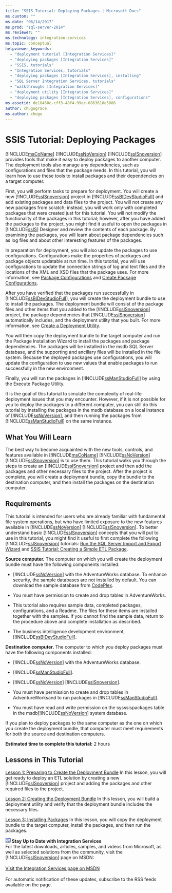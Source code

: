 ```yaml
---
title: "SSIS Tutorial: Deploying Packages | Microsoft Docs"
ms.custom: ""
ms.date: "06/14/2017"
ms.prod: "sql-server-2014"
ms.reviewer: ""
ms.technology: integration-services
ms.topic: conceptual
helpviewer_keywords: 
  - "deployment tutorial [Integration Services]"
  - "deploying packages [Integration Services]"
  - "SSIS, tutorials"
  - "Integration Services, tutorials"
  - "deploying packages [Integration Services], installing"
  - "SQL Server Integration Services, tutorials"
  - "walkthroughs [Integration Services]"
  - "deployment utility [Integration Services]"
  - "deploying packages [Integration Services], configurations"
ms.assetid: de18468c-cff3-48f4-99ec-6863610e5886
author: chugugrace
ms.author: chugu
---
```

# SSIS Tutorial: Deploying Packages
  [!INCLUDE[msCoName](../includes/msconame-md.md)] [!INCLUDE[ssNoVersion](../includes/ssnoversion-md.md)] [!INCLUDE[ssISnoversion](../includes/ssisnoversion-md.md)] provides tools that make it easy to deploy packages to another computer. The deployment tools also manage any dependencies, such as configurations and files that the package needs. In this tutorial, you will learn how to use these tools to install packages and their dependencies on a target computer.

 First, you will perform tasks to prepare for deployment. You will create a new [!INCLUDE[ssISnoversion](../includes/ssisnoversion-md.md)] project in [!INCLUDE[ssBIDevStudioFull](../includes/ssbidevstudiofull-md.md)] and add existing packages and data files to the project. You will not create any new packages from scratch; instead, you will work only with completed packages that were created just for this tutorial. You will not modify the functionality of the packages in this tutorial; however, after you have added the packages to the project, you might find it useful to open the packages in [!INCLUDE[ssIS](../includes/ssis-md.md)] Designer and review the contents of each package. By examining the packages, you will learn about package dependencies such as log files and about other interesting features of the packages.

 In preparation for deployment, you will also update the packages to use configurations. Configurations make the properties of packages and package objects updatable at run time. In this tutorial, you will use configurations to update the connection strings of log and text files and the locations of the XML and XSD files that the package uses. For more information, see [Package Configurations](../../2014/integration-services/package-configurations.md) and [Create Package Configurations](../../2014/integration-services/create-package-configurations.md).

 After you have verified that the packages run successfully in [!INCLUDE[ssBIDevStudioFull](../includes/ssbidevstudiofull-md.md)], you will create the deployment bundle to use to install the packages. The deployment bundle will consist of the package files and other items that you added to the [!INCLUDE[ssISnoversion](../includes/ssisnoversion-md.md)] project, the package dependencies that [!INCLUDE[ssISnoversion](../includes/ssisnoversion-md.md)] automatically includes, and the deployment utility that you built. For more information, see [Create a Deployment Utility](../../2014/integration-services/create-a-deployment-utility.md).

 You will then copy the deployment bundle to the target computer and run the Package Installation Wizard to install the packages and package dependencies. The packages will be installed in the msdb SQL Server database, and the supporting and ancillary files will be installed in the file system. Because the deployed packages use configurations, you will update the configuration to use new values that enable packages to run successfully in the new environment.

 Finally, you will run the packages in [!INCLUDE[ssManStudioFull](../includes/ssmanstudiofull-md.md)] by using the Execute Package Utility.

 It is the goal of this tutorial to simulate the complexity of real-life deployment issues that you may encounter. However, if it is not possible for you to deploy the packages to a different computer, you can still do this tutorial by installing the packages in the msdb database on a local instance of [!INCLUDE[ssNoVersion](../includes/ssnoversion-md.md)], and then running the packages from [!INCLUDE[ssManStudioFull](../includes/ssmanstudiofull-md.md)] on the same instance.

## What You Will Learn
 The best way to become acquainted with the new tools, controls, and features available in [!INCLUDE[msCoName](../includes/msconame-md.md)] [!INCLUDE[ssNoVersion](../includes/ssnoversion-md.md)] [!INCLUDE[ssISnoversion](../includes/ssisnoversion-md.md)] is to use them. This tutorial walks you through the steps to create an [!INCLUDE[ssISnoversion](../includes/ssisnoversion-md.md)] project and then add the packages and other necessary files to the project. After the project is complete, you will create a deployment bundle, copy the bundle to the destination computer, and then install the packages on the destination computer.

## Requirements
 This tutorial is intended for users who are already familiar with fundamental file system operations, but who have limited exposure to the new features available in [!INCLUDE[ssNoVersion](../includes/ssnoversion-md.md)] [!INCLUDE[ssISnoversion](../includes/ssisnoversion-md.md)]. To better understand basic [!INCLUDE[ssISnoversion](../includes/ssisnoversion-md.md)] concepts that you will put to use in this tutorial, you might find it useful to first complete the following [!INCLUDE[ssISnoversion](../includes/ssisnoversion-md.md)] tutorials: [Run the SQL Server Import and Export Wizard](import-export-data/start-the-sql-server-import-and-export-wizard.md) and [SSIS Tutorial: Creating a Simple ETL Package](../integration-services/ssis-how-to-create-an-etl-package.md).

 **Source computer.** The computer on which you will create the deployment bundle must have the following components installed:

-   [!INCLUDE[ssNoVersion](../includes/ssnoversion-md.md)] with the AdventureWorks database. To enhance security, the sample databases are not installed by default. You can download the sample database from [CodePlex](https://msftdbprodsamples.codeplex.com/releases/view/125550).

-   You must have permission to create and drop tables in AdventureWorks.

-   This tutorial also requires sample data, completed packages, configurations, and a Readme. The files for these items are installed together with the samples. If you cannot find the sample data, return to the procedure above and complete installation as described.

-   The business intelligence development environment, [!INCLUDE[ssBIDevStudioFull](../includes/ssbidevstudiofull-md.md)].

 **Destination computer.** The computer to which you deploy packages must have the following components installed:

-   [!INCLUDE[ssNoVersion](../includes/ssnoversion-md.md)] with the AdventureWorks database.

-   [!INCLUDE[ssManStudioFull](../includes/ssmanstudiofull-md.md)].

-   [!INCLUDE[ssNoVersion](../includes/ssnoversion-md.md)] [!INCLUDE[ssISnoversion](../includes/ssisnoversion-md.md)].

-   You must have permission to create and drop tables in AdventureWorksand to run packages in [!INCLUDE[ssManStudioFull](../includes/ssmanstudiofull-md.md)].

-   You must have read and write permission on the sysssispackages table in the msdb[!INCLUDE[ssNoVersion](../includes/ssnoversion-md.md)] system database.

 If you plan to deploy packages to the same computer as the one on which you create the deployment bundle, that computer must meet requirements for both the source and destination computers.

 **Estimated time to complete this tutorial:** 2 hours

## Lessons in This Tutorial
 [Lesson 1: Preparing to Create the Deployment Bundle](../integration-services/lesson-1-preparing-to-create-the-deployment-bundle.md)
 In this lesson, you will get ready to deploy an ETL solution by creating a new [!INCLUDE[ssISnoversion](../includes/ssisnoversion-md.md)] project and adding the packages and other required files to the project.

 [Lesson 2: Creating the Deployment Bundle](../integration-services/lesson-2-create-the-deployment-bundle-in-ssis.md)
 In this lesson, you will build a deployment utility and verify that the deployment bundle includes the necessary files.

 [Lesson 3: Installing Packages](../integration-services/lesson-3-install-ssis-package.md)
 In this lesson, you will copy the deployment bundle to the target computer, install the packages, and then run the packages.

![Integration Services icon (small)](media/dts-16.gif "Integration Services icon (small)")  **Stay Up to Date with Integration Services**<br /> For the latest downloads, articles, samples, and videos from Microsoft, as well as selected solutions from the community, visit the [!INCLUDE[ssISnoversion](../includes/ssisnoversion-md.md)] page on MSDN:<br /><br /> [Visit the Integration Services page on MSDN](https://go.microsoft.com/fwlink/?LinkId=136655)<br /><br /> For automatic notification of these updates, subscribe to the RSS feeds available on the page.

